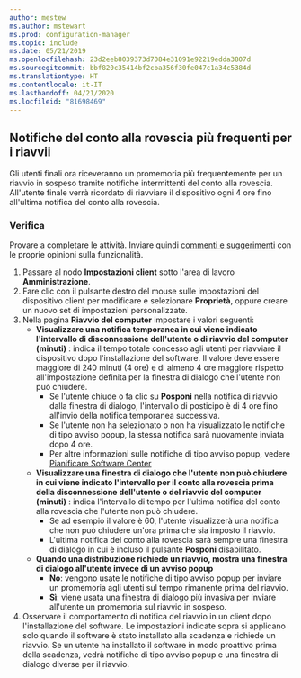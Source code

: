 ```yaml
---
author: mestew
ms.author: mstewart
ms.prod: configuration-manager
ms.topic: include
ms.date: 05/21/2019
ms.openlocfilehash: 23d2eeb8039373d7084e31091e92219edda3807d
ms.sourcegitcommit: bbf820c35414bf2cba356f30fe047c1a34c5384d
ms.translationtype: HT
ms.contentlocale: it-IT
ms.lasthandoff: 04/21/2020
ms.locfileid: "81698469"
---
```

## <a name="more-frequent-countdown-notifications-for-restarts"></a><a name="bkmk_restart"></a> Notifiche del conto alla rovescia più frequenti per i riavvii
<!--3976435-->
Gli utenti finali ora riceveranno un promemoria più frequentemente per un riavvio in sospeso tramite notifiche intermittenti del conto alla rovescia. All'utente finale verrà ricordato di riavviare il dispositivo ogni 4 ore fino all'ultima notifica del conto alla rovescia.

### <a name="try-it-out"></a>Verifica

Provare a completare le attività. Inviare quindi [commenti e suggerimenti](../../../../understand/find-help.md#product-feedback) con le proprie opinioni sulla funzionalità.

1. Passare al nodo **Impostazioni client** sotto l'area di lavoro **Amministrazione**.
2. Fare clic con il pulsante destro del mouse sulle impostazioni del dispositivo client per modificare e selezionare **Proprietà**, oppure creare un nuovo set di impostazioni personalizzate.
3. Nella pagina **Riavvio del computer** impostare i valori seguenti:
   - **Visualizzare una notifica temporanea in cui viene indicato l'intervallo di disconnessione dell'utente o di riavvio del computer (minuti)** : indica il tempo totale concesso agli utenti per riavviare il dispositivo dopo l'installazione del software. Il valore deve essere maggiore di 240 minuti (4 ore) e di almeno 4 ore maggiore rispetto all'impostazione definita per la finestra di dialogo che l'utente non può chiudere.
      - Se l'utente chiude o fa clic su **Posponi** nella notifica di riavvio dalla finestra di dialogo, l'intervallo di posticipo è di 4 ore fino all'invio della notifica temporanea successiva.
      - Se l'utente non ha selezionato o non ha visualizzato le notifiche di tipo avviso popup, la stessa notifica sarà nuovamente inviata dopo 4 ore. 
      - Per altre informazioni sulle notifiche di tipo avviso popup, vedere [Pianificare Software Center](../../../../../apps/plan-design/plan-for-software-center.md#bkmk_impact)
   - **Visualizzare una finestra di dialogo che l'utente non può chiudere in cui viene indicato l'intervallo per il conto alla rovescia prima della disconnessione dell'utente o del riavvio del computer (minuti)** : indica l'intervallo di tempo per l'ultima notifica del conto alla rovescia che l'utente non può chiudere. 
      - Se ad esempio il valore è 60, l'utente visualizzerà una notifica che non può chiudere un'ora prima che sia imposto il riavvio. 
      - L'ultima notifica del conto alla rovescia sarà sempre una finestra di dialogo in cui è incluso il pulsante **Posponi** disabilitato.
   - **Quando una distribuzione richiede un riavvio, mostra una finestra di dialogo all'utente invece di un avviso popup** 
      - **No**: vengono usate le notifiche di tipo avviso popup per inviare un promemoria agli utenti sul tempo rimanente prima del riavvio.
      -  **Sì**: viene usata una finestra di dialogo più invasiva per inviare all'utente un promemoria sul riavvio in sospeso.
4. Osservare il comportamento di notifica del riavvio in un client dopo l'installazione del software. Le impostazioni indicate sopra si applicano solo quando il software è stato installato alla scadenza e richiede un riavvio. Se un utente ha installato il software in modo proattivo prima della scadenza, vedrà notifiche di tipo avviso popup e una finestra di dialogo diverse per il riavvio.
